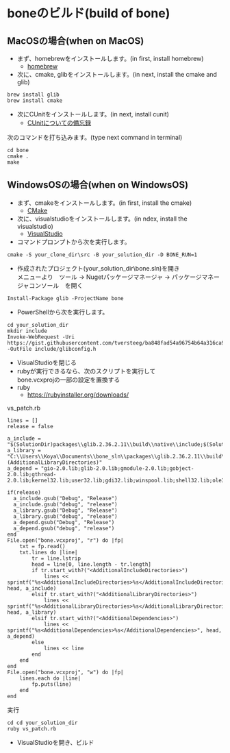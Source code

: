 # boneのビルド(build of bone)


## MacOSの場合(when on MacOS)
* まず、homebrewをインストールします。(in first, install homebrew)
    * [homebrew](https://brew.sh/index_ja.html)
* 次に、cmake, glibをインストールします。(in next, install the cmake and glib)
````
brew install glib
brew install cmake
````
* 次にCUnitをインストールします。(in next, install cunit)  
  * [CUnitについての備忘録](https://qiita.com/from_chc/items/db771bef1e83fc00783a)

次のコマンドを打ち込みます。(type next command in terminal)
````
cd bone
cmake .
make
````

## WindowsOSの場合(when on WindowsOS)
* まず、cmakeをインストールします。(in first, install the cmake)
  * [CMake](https://cmake.org/download/)
* 次に、visualstudioをインストールします。(in ndex, install the visualstudio)
  * [VisualStudio](https://docs.microsoft.com/ja-jp/visualstudio/install/install-visual-studio?view=vs-2019)
* コマンドプロンプトから次を実行します。
````
cmake -S your_clone_dir\src -B your_solution_dir -D BONE_RUN=1
````
* 作成されたプロジェクト(your_solution_dir\bone.sln)を開き  
  メニューより　ツール -> Nugetパッケージマネージャ -> パッケージマネージャコンソール　を開く
````
Install-Package glib -ProjectName bone
````
* PowerShellから次を実行します。
````
cd your_solution_dir
mkdir include
Invoke-WebRequest -Uri https://gist.githubusercontent.com/tversteeg/ba848fad54a96754b64a316ca91b4968/raw/5b4e66b7561e092ebcfe4f3fcef478550b5e4ecc/glibconfig.h -OutFile include/glibconfig.h
````
* VisualStudioを閉じる
* rubyが実行できるなら、次のスクリプトを実行して  
  bone.vcxprojの一部の設定を置換する
* ruby
  * https://rubyinstaller.org/downloads/

vs_patch.rb
````
lines = []
release = false

a_include = "$(SolutionDir)packages\\glib.2.36.2.11\\build\\native\\include;$(SolutionDir)include;$(IncludePath)"
a_library = "C:\\Users\\Koya\\Documents\\bone_sln\\packages\\glib.2.36.2.11\\build\\native\\lib\\v110\\Win32\\Debug\\dynamic;%(AdditionalLibraryDirectories)"
a_depend = "gio-2.0.lib;glib-2.0.lib;gmodule-2.0.lib;gobject-2.0.lib;gthread-2.0.lib;kernel32.lib;user32.lib;gdi32.lib;winspool.lib;shell32.lib;ole32.lib;oleaut32.lib;uuid.lib;comdlg32.lib;advapi32.lib"

if(release)
  a_include.gsub("Debug", "Release")
  a_include.gsub("debug", "release")
  a_library.gsub("Debug", "Release")
  a_library.gsub("debug", "release")
  a_depend.gsub("Debug", "Release")
  a_depend.gsub("debug", "release")
end
File.open("bone.vcxproj", "r") do |fp|
    txt = fp.read()
    txt.lines do |line|
        tr = line.lstrip
        head = line[0, line.length - tr.length]
        if tr.start_with?("<AdditionalIncludeDirectories>")
            lines << sprintf("%s<AdditionalIncludeDirectories>%s</AdditionalIncludeDirectories>", head, a_include)
        elsif tr.start_with?("<AdditionalLibraryDirectories>")
            lines << sprintf("%s<AdditionalLibraryDirectories>%s</AdditionalLibraryDirectories>", head, a_library)
        elsif tr.start_with?("<AdditionalDependencies>")
            lines << sprintf("%s<AdditionalDependencies>%s</AdditionalDependencies>", head, a_depend)
        else
            lines << line
        end
    end
end
File.open("bone.vcxproj", "w") do |fp|
    lines.each do |line|
        fp.puts(line)
    end
end
````
実行
````
cd cd your_solution_dir
ruby vs_patch.rb
````
* VisualStudioを開き、ビルド